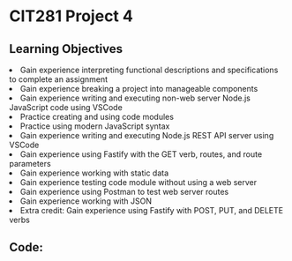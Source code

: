 # CIT281 Project 4

## Learning Objectives
<li>Gain experience interpreting functional descriptions and specifications to complete an assignment</li>
<li>Gain experience breaking a project into manageable components</li>
<li>Gain experience writing and executing non-web server Node.js JavaScript code using VSCode</li>
<li>Practice creating and using code modules</li>
<li>Practice using modern JavaScript syntax</li>
<li>Gain experience writing and executing Node.js REST API server using VSCode</li>
<li>Gain experience using Fastify with the GET verb, routes, and route parameters</li>
<li>Gain experience working with static data</li>
<li>Gain experience testing code module without using a web server</li>
<li>Gain experience using Postman to test web server routes</li>
<li>Gain experience working with JSON</li>
<li>Extra credit: Gain experience using Fastify with POST, PUT, and DELETE verbs</li>

## Code:

